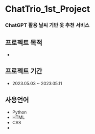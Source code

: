 # ChatTrio_1st_Project

### ChatGPT 활용 날씨 기반 옷 추천 서비스



## 프로젝트 목적
+ ~~~~~~~

## 프로젝트 기간
+ 2023.05.03 ~ 2023.05.11

## 사용언어
+ Python
+ HTML
+ CSS
+ 
